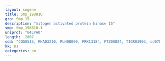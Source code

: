 ```yaml
---
layout: smgene
title: Smp_198810
grp: Smp_19
description: "mitogen activated protein kinase 15"
smp: Smp_198810.1
uniprot: "G4LYA0"
length:  2007
cdd: "COG0515, PHA03210, PLN00009, PRK13184, PTZ00024, TIGR03903, cd07852, cl21453, pfam00069, smart00220"
kk: ns
categories: sm
---
```

